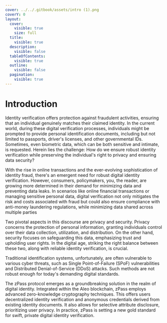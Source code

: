 ```yaml
---
cover: ../../.gitbook/assets/intro (1).png
coverY: 0
layout:
  cover:
    visible: true
    size: full
  title:
    visible: true
  description:
    visible: false
  tableOfContents:
    visible: true
  outline:
    visible: false
  pagination:
    visible: true
---
```


# Introduction

Identity verification offers protection against fraudulent activities, ensuring that an individual genuinely matches their claimed identity. In the current world, during these digital verification processes, individuals might be prompted to provide personal identification documents, including but not limited to passports, driver's licenses, and other governmental IDs. Sometimes, even biometric data, which can be both sensitive and intimate, is requested. Herein lies the challenge: How do we ensure robust identity verification while preserving the individual's right to privacy and ensuring data security?

With the rise in online transactions and the ever-evolving sophistication of identity fraud, there's an emergent need for robust digital identity verification. However, consumers, policymakers, you,  the reader, are growing more determined in their demand for minimizing data and preventing data leaks. In scenarios like online financial transactions or managing sensitive personal data, digital verification not only mitigates the risk and costs associated with fraud but could also ensure compliance with anti-money laundering regulations, while minimizing data shared across multiple parties

Two pivotal aspects in this discourse are privacy and security. Privacy concerns the protection of personal information, granting individuals control over their data collection, utilization, and distribution. On the other hand, security focuses on safeguarding this data, emphasizing trust and upholding user rights. In the digital age, striking the right balance between these two, along with reliable identity verification, is crucial.

Traditional identification systems, unfortunately, are often vulnerable to various cyber threats, such as Single Point-of-Failure (SPoF) vulnerabilities and Distributed Denial-of-Service (DDoS) attacks. Such methods are not robust enough for today's demanding digital standards.

The zPass protocol emerges as a groundbreaking solution in the realm of digital identity. Integrated within the Aleo blockchain, zPass employs advanced zero-knowledge cryptography techniques. This offers users decentralized identity verification and anonymous credentials derived from existing identity documents. It also allows for selective attribute disclosure, prioritizing user privacy. In practice, zPass is setting a new gold standard for swift, private digital identity verification.
